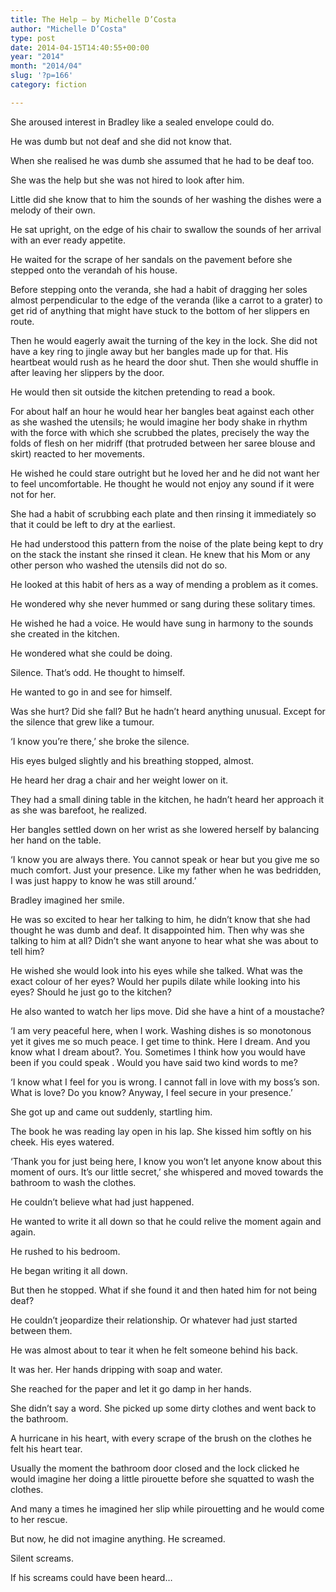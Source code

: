 ```yaml
---
title: The Help – by Michelle D’Costa
author: "Michelle D’Costa"
type: post
date: 2014-04-15T14:40:55+00:00
year: "2014"
month: "2014/04"
slug: '?p=166'
category: fiction

---
```

She aroused interest in Bradley like a sealed envelope could do.

He was dumb but not deaf and she did not know that.

When she realised he was dumb she assumed that he had to be deaf too.

She was the help but she was not hired to look after him.

Little did she know that to him the sounds of her washing the dishes were a melody of their own.

He sat upright, on the edge of his chair to swallow the sounds of her arrival with an ever ready appetite.

He waited for the scrape of her sandals on the pavement before she stepped onto the verandah of his house.

Before stepping onto the veranda, she had a habit of dragging her soles almost perpendicular to the edge of the veranda (like a carrot to a grater) to get rid of anything that might have stuck to the bottom of her slippers en route.

Then he would eagerly await the turning of the key in the lock. She did not have a key ring to jingle away but her bangles made up for that. His heartbeat would rush as he heard the door shut. Then she would shuffle in after leaving her slippers by the door.

He would then sit outside the kitchen pretending to read a book.

For about half an hour he would hear her bangles beat against each other as she washed the utensils; he would imagine her body shake in rhythm with the force with which she scrubbed the plates, precisely the way the folds of flesh on her midriff (that protruded between her saree blouse and skirt) reacted to her movements.

He wished he could stare outright but he loved her and he did not want her to feel uncomfortable. He thought he would not enjoy any sound if it were not for her.

She had a habit of scrubbing each plate and then rinsing it immediately so that it could be left to dry at the earliest.

He had understood this pattern from the noise of the plate being kept to dry on the stack the instant she rinsed it clean. He knew that his Mom or any other person who washed the utensils did not do so.

He looked at this habit of hers as a way of mending a problem as it comes.

He wondered why she never hummed or sang during these solitary times.

He wished he had a voice. He would have sung in harmony to the sounds she created in the kitchen.

He wondered what she could be doing.

Silence. That’s odd. He thought to himself.

He wanted to go in and see for himself.

Was she hurt? Did she fall? But he hadn’t heard anything unusual. Except for the silence that grew like a tumour.

‘I know you’re there,’ she broke the silence.

His eyes bulged slightly and his breathing stopped, almost.

He heard her drag a chair and her weight lower on it.

They had a small dining table in the kitchen, he hadn’t heard her approach it as she was barefoot, he realized.

Her bangles settled down on her wrist as she lowered herself by balancing her hand on the table.

‘I know you are always there. You cannot speak or hear but you give me so much comfort. Just your presence. Like my father when he was bedridden, I was just happy to know he was still around.’

Bradley imagined her smile.

He was so excited to hear her talking to him, he didn’t know that she had thought he was dumb and deaf. It disappointed him. Then why was she talking to him at all? Didn’t she want anyone to hear what she was about to tell him?

He wished she would look into his eyes while she talked. What was the exact colour of her eyes? Would her pupils dilate while looking into his eyes? Should he just go to the kitchen?

He also wanted to watch her lips move. Did she have a hint of a moustache?

‘I am very peaceful here, when I work. Washing dishes is so monotonous yet it gives me so much peace. I get time to think. Here I dream. And you know what I dream about?. You. Sometimes I think how you would have been if you could speak . Would you have said two kind words to me?

‘I know what I feel for you is wrong. I cannot fall in love with my boss’s son. What is love? Do you know? Anyway, I feel secure in your presence.’

She got up and came out suddenly, startling him.

The book he was reading lay open in his lap. She kissed him softly on his cheek. His eyes watered.

‘Thank you for just being here, I know you won’t let anyone know about this moment of ours. It’s our little secret,’ she whispered and moved towards the bathroom to wash the clothes.

He couldn’t believe what had just happened.

He wanted to write it all down so that he could relive the moment again and again.

He rushed to his bedroom.

He began writing it all down.

But then he stopped. What if she found it and then hated him for not being deaf?

He couldn’t jeopardize their relationship. Or whatever had just started between them.

He was almost about to tear it when he felt someone behind his back.

It was her. Her hands dripping with soap and water.

She reached for the paper and let it go damp in her hands.

She didn’t say a word. She picked up some dirty clothes and went back to the bathroom.

A hurricane in his heart, with every scrape of the brush on the clothes he felt his heart tear.

Usually the moment the bathroom door closed and the lock clicked he would imagine her doing a little pirouette before she squatted to wash the clothes.

And many a times he imagined her slip while pirouetting and he would come to her rescue.

But now, he did not imagine anything. He screamed.

Silent screams.

If his screams could have been heard&#8230;

